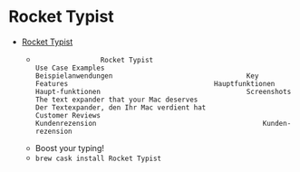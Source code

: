 # Rocket Typist
- [Rocket Typist](https://witt-software.com/rockettypist/)
  -  					Rocket Typist				 					Use Case Examples				 					Beispielanwendungen				 					Key Features				 					Hauptfunktionen				 					Haupt-funktionen				 					Screenshots				 					The text expander that your Mac deserves				 					Der Textexpander, den Ihr Mac verdient hat				 					Customer Reviews				 						Kundenrezension					 						Kunden-rezension					
  - Boost your typing!
  - `brew cask install Rocket Typist`
